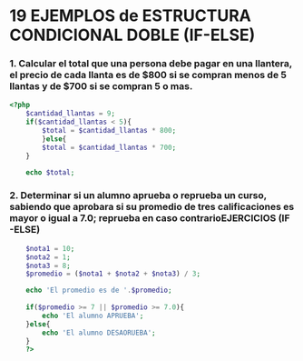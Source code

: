 # 19 EJEMPLOS de ESTRUCTURA CONDICIONAL DOBLE (IF-ELSE)

### 1. Calcular el total que una persona debe pagar en una llantera, el precio de cada llanta es de $800 si se compran menos de 5 llantas y de $700 si se compran 5 o mas.

```php
<?php
    $cantidad_llantas = 9;
    if($cantidad_llantas < 5){
        $total = $cantidad_llantas * 800;
        }else{
        $total = $cantidad_llantas * 700;
    }

    echo $total;
```

### 2. Determinar si un alumno aprueba o reprueba un curso, sabiendo que aprobara si su promedio de tres calificaciones es mayor o igual a 7.0; reprueba en caso contrarioEJERCICIOS (IF -ELSE)

```php
    $nota1 = 10;
    $nota2 = 1;
    $nota3 = 8;
    $promedio = ($nota1 + $nota2 + $nota3) / 3;

    echo 'El promedio es de '.$promedio;
    
    if($promedio >= 7 || $promedio >= 7.0){
        echo 'El alumno APRUEBA';
    }else{
        echo 'El alumno DESAORUEBA';
    }
    ?>
```